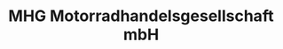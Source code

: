 ---
title: "MHG Motorradhandelsgesellschaft mbH"
url: /neuss/mhg-motorradhandelsgesellschaft-mbh/
shop: Motorrad
---